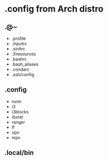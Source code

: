 # .config from Arch distro
## .@~
* .profile
* .inputrc
* .xinitrc
* .Xresources
* .bashrc
* .bash_aliases
* .condarc
* .ssh/config

## .config
* nvim
* i3
* i3blocks
* dunst
* ranger
* lf
* vpn
* mpv

## .local/bin
